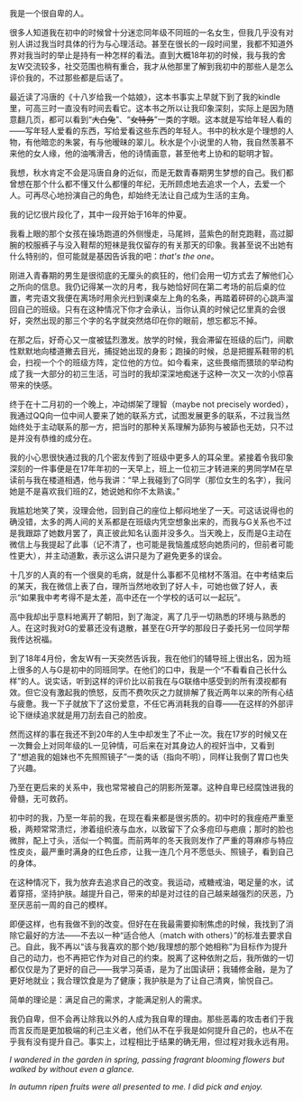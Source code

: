 我是一个很自卑的人。

很多人知道我在初中的时候曾十分迷恋同年级不同班的一名女生，但我几乎没有对别人讲过我当时具体的行为与心理活动。甚至在很长的一段时间里，我都不知道外界对我当时的举止是持有一种怎样的看法。直到大概18年初的时候，我与我的舍友W交流较多，社交范围也稍有重合，我才从他那里了解到我初中的那些人是怎么评价我的，不过那些都是后话了。

最近读了冯唐的《十八岁给我一个姑娘》，这本书事实上早就下到了我的kindle里，可高三时一直没有时间去看它。这本书之所以让我印象深刻，实际上是因为随意翻几页，都可以看到“~~大白兔~~”、“~~女特务~~”一类的字眼。这本就是写给年轻人看的——写年轻人爱看的东西，写给爱看这些东西的年轻人。书中的秋水是个理想的人物，有他暗恋的朱裳，有与他暧昧的翠儿。秋水是个小说里的人物，我自然羡慕不来他的女人缘，他的油嘴滑舌，他的诗情画意，甚至他考上协和的聪明才智。

我想，秋水肯定不会是冯唐自身的近似，而是无数青春期男生梦想的自己。我们都曾想在那个什么都不懂又什么都懂的年纪，无所顾虑地去追求一个人，去爱一个人。可再尽心地扮演自己的角色，却始终无法让自己成为生活的主角。

我的记忆很片段化了，其中一段开始于16年的仲夏。

我看上眼的那个女孩在操场跑道的外侧慢走，马尾辫，蓝紫色的耐克跑鞋，高过脚腕的校服裤子与没入鞋帮的短袜是我仅留存的有关那天的印象。我甚至说不出她有什么特别的，但可能就是基因告诉我的吧：*that's the one*。

刚进入青春期的男生是很彻底的无厘头的疯狂的，他们会用一切方式去了解他们心之所向的信息。我仍记得某一次的月考，我与她恰好同在第二考场的前后桌的位置，考完语文我便在离场时用余光扫到课桌左上角的名条，再踏着砰砰的心跳声溜回自己的班级。只有在这种情况下你才会承认，当你认真的时候记忆里真的会很好，突然出现的那三个字的名字就突然烙印在你的眼前，想忘都忘不掉。

在那之后，好奇心又一度被猛烈激发。放学的时候，我会滞留在班级的后门，间歇性默默地向楼道撇去目光，捕捉她出现的身影；跑操的时候，总是把握系鞋带的机会，扫视一个个的班级方阵，定位他的方位。如今看来，这些畏缩而猥琐的举动构成了我一大部分的初三生活，可当时的我却深深地痴迷于这种一次又一次的小惊喜带来的快感。

终于在十二月初的一个晚上，冲动绑架了理智（maybe not precisely worded），我通过QQ向一位中间人要来了她的联系方式，试图发展更多的联系，不过我当然始终处于主动联系的那一方，把当时的那种关系理解为舔狗与被舔也无妨，只不过是并没有恭维的成分在。

我的小心思很快通过我的几个密友传到了班级中更多人的耳朵里。紧接着令我印象深刻的一件事便是在17年年初的一天早上，班上一位初三才转进来的男同学M在早读前与我在楼道相遇，他与我讲：“早上我碰到了G同学（那位女生的名字），我问她是不是喜欢我们班的Z，她说她和你不太熟诶。”

我尴尬地笑了笑，没理会他，回到自己的座位上郁闷地坐了一天。可这话说得也的确没错，太多的两人间的关系都是在班级内凭空想象出来的，而我与G关系也不过是我跟踪了她数月罢了，真正彼此知名认面并没多久。当天晚上，反而是G主动在微信上与我提起了此事（记不清了，也可能是我恼羞成怒向她质问的，但前者可能性更大），并主动道歉，表示这么讲只是为了避免更多的误会。

十几岁的人真的有一个很臭的毛病，就是什么事都不见棺材不落泪。在中考结束后的某天，我在微信上表了白，理所当然地收到了好人卡，可她也做了好人，表示“如果我中考考得不是太差，高中还在一个学校的话可以一起玩”。

高中我却出乎意料地离开了朝阳，到了海淀，离了几乎一切熟悉的环境与熟悉的人。在这时我对G的爱慕还没有退散，甚至在G开学的那段日子委托另一位同学帮我传达祝福。

到了18年4月份，舍友W有一天突然告诉我，我在他们的辅导班上很出名，因为班上很多的人与G是初中的同班同学。在他们的口中，我是一个“不看看自己长什么样”的人。说实话，听到这样的评价比以前我在与G联络中感受到的所有漠视都有效。但它没有激起我的愤怒，反而不费吹灰之力就排解了我近两年以来的所有心结与疲惫。我一下子就放下了这份爱意，不任它再消耗我的自尊——在这样的外部评论下继续追求就是用刀刮去自己的脸皮。

然而这样的事在我还不到20年的人生中却发生了不止一次。我在17岁的时候又在一次舞会上对同年级的L一见钟情，可后来在对其身边人的视奸当中，又看到了“想追我的姐妹也不先照照镜子”一类的话（指向不明），同样让我倒了胃口也失了兴趣。

乃至在更后来的关系中，我也常常被自己的阴影所笼罩。这种自卑已经腐蚀进我的骨髓，无可救药。

初中时的我，乃至一年前的我，在现在看来都是很劣质的。初中时的我痤疮严重至极，两颊常常溃烂，渗着组织液与血水，以致留下了众多痘印与疤痕；那时的脸也微胖，配上寸头，活似一个鸭蛋。而前两年的冬天我则发作了严重的荨麻疹与特应性皮炎，最严重时满身的红色丘疹，让我一连几个月不愿低头、照镜子，看到自己的身体。

在这种情况下，我为放弃去追求自己的改变。我运动，戒糖戒油，喝足量的水，试着穿搭，坚持护肤。越提升自己，带来的却是对过往的自己越来越强烈的厌恶，乃至厌恶前一周的自己的模样。

即便这样，也有我做不到的改变。但好在在我最需要抑制焦虑的时候，我找到了消除它最好的方法——不去以一种“适合他人（match with others）”的标准去要求自己。自此，我不再以“该与我喜欢的那个她/我理想的那个她相称”为目标作为提升自己的动力，也不再把它作为对自己的约束。脱离了这种依附之后，我所做的一切都仅仅是为了更好的自己——我学习英语，是为了出国读研；我辅修金融，是为了更好地就业；我合理饮食是为了健康；我护肤是为了让自己清爽，愉悦自己。

简单的理论是：满足自己的需求，才能满足别人的需求。

我仍自卑，但不会再让除我以外的人成为我自卑的理由。那些恶毒的攻击者们于我而言反而是更加极端的利己主义者，他们从不在乎我是如何提升自己的，也从不在乎我有没有提升自己。事实上，过程相比于结果的确无用，但过程对我永远有用。

*I wandered in the garden in spring, passing fragrant blooming flowers but walked by without even a glance.*

*In autumn ripen fruits were all presented to me. I did pick and enjoy.*

